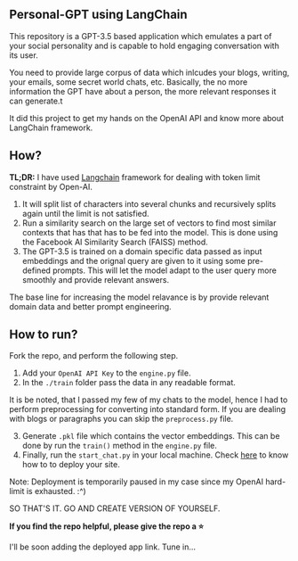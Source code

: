 ## Personal-GPT using LangChain
This repository is a GPT-3.5 based application which emulates a part of your social personality and is capable to hold engaging conversation with its user.

You need to provide large corpus of data which inlcudes your blogs, writing, your emails, some secret world chats, etc. Basically, the no more information the GPT have about a person, the more relevant responses it can generate.t

It did this project to get my hands on the OpenAI API and know more about LangChain framework.

## How?
**TL;DR:** I have used [Langchain](https://python.langchain.com/en/latest/index.html) framework for dealing with token limit constraint by Open-AI. 
1. It will split list of characters into several chunks and recursively splits again until the limit is not satisfied. 
2. Run a similarity search on the large set of vectors to find most similar contexts that has that has to be fed into the model. This is done using the Facebook AI Similarity Search (FAISS) method.
3. The GPT-3.5 is trained on a domain specific  data passed as input embeddings and the orignal query are given to it using some pre-defined prompts. This will let the model adapt to the user query more smoothly and provide relevant answers. 

The base line for increasing the model relavance is by provide relevant domain data and better prompt engineering.

## How to run?
Fork the repo, and perform the following step.
1. Add your `OpenAI API Key` to the `engine.py` file.
2. In the `./train` folder pass the data in any readable format. 

It is be noted, that I passed my few of my chats to the model, hence I had to perform preprocessing for converting into standard form. If you are dealing with blogs or paragraphs you can skip the `preprocess.py` file.

3. Generate `.pkl` file which contains the vector embeddings. This can be done  by run the  `train()` method in the `engine.py` file. 
4. Finally, run the `start_chat.py` in your local machine. Check [here](https://docs.streamlit.io/streamlit-community-cloud/get-started/deploy-an-app) to know how to to deploy your site. 

Note: Deployment is temporarily paused in my case since my OpenAI hard-limit is exhausted. :^)

SO THAT'S IT. GO AND CREATE VERSION OF YOURSELF.

**If you find the repo helpful, please give the repo a ⭐**

I'll be soon adding the deployed app link. Tune in...




